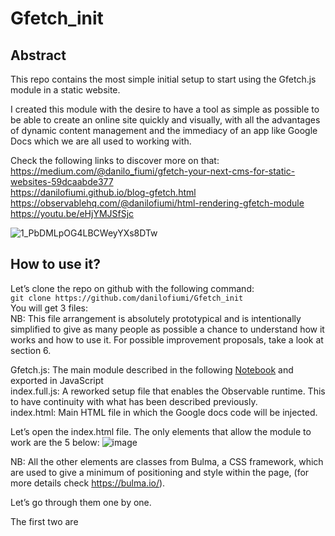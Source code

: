 # Gfetch_init

## Abstract
 This repo contains the most simple initial setup to start using the Gfetch.js module in a static website.
 
 I created this module with the desire to have a tool as simple as possible to be able to create an online site quickly and visually, with all the advantages of dynamic content management and the immediacy of an app like Google Docs which we are all used to working with.
 
 Check the following links to discover more on that:
 <br>
 https://medium.com/@danilo_fiumi/gfetch-your-next-cms-for-static-websites-59dcaabde377 <br>
 https://danilofiumi.github.io/blog-gfetch.html <br>
 https://observablehq.com/@danilofiumi/html-rendering-gfetch-module <br>
 https://youtu.be/eHjYMJSfSjc <br>

![1_PbDMLpOG4LBCWeyYXs8DTw](https://user-images.githubusercontent.com/76904889/205452996-c22aaa72-aa56-467e-9a28-3cab07996f2d.jpeg)


## How to use it?
Let’s clone the repo on github with the following command:
<br>
```git clone https://github.com/danilofiumi/Gfetch_init```
<br>
You will get 3 files: <br>
NB: This file arrangement is absolutely prototypical and is intentionally simplified to give as many people as possible a chance to understand how it works and how to use it. For possible improvement proposals, take a look at section 6.

Gfetch.js: The main module described in the following [Notebook](https://observablehq.com/@danilofiumi/html-rendering-gfetch-module) and exported in JavaScript <br>
index.full.js: A reworked setup file that enables the Observable runtime. This to have continuity with what has been described previously. <br>
index.html: Main HTML file in which the Google docs code will be injected. <br>

Let’s open the index.html file.
The only elements that allow the module to work are the 5 below:
![image](https://user-images.githubusercontent.com/76904889/205995153-1a6aec84-99a8-4323-8f43-e79701345ba9.png)


NB: All the other elements are classes from Bulma, a CSS framework, which are used to give a minimum of positioning and style within the page, (for more details check https://bulma.io/).

Let’s go through them one by one.

The first two are <script> elements and are used to import the JavaScript codes described above.

The div with the id equal to “link” is an element that contains the url from which we want to retrieve the information (in the repo is the sample link linked to the same demo document shown in the observable notebook). Note that in this plain vanilla version the style is on “display:none”, so it will not be displayed on the page but will only serve as a configuration element.

The div with the id attribute equal to “placeholder” will be the element inside which we are finally going to render the html code exported from Google sheet.

The <img> tag with id equal to “image-src” will be the element in which the src value will be replaced with that of the image source in the Google document.


To customize it with your own content, simply follow the steps below:

- Create a new Google document
- Create your own content with the respective keys
- Click on share at the top right of the document
- Enable access to anyone with the link
- Copy the link
- Paste the link into the div with id=”link”
- Update the HTML elements in index.html so that “id” attributes match the keys

for the detailed guide on how to configure document rights so that it communicates with index.html I refer to this viedo or to the guide on my [personal website](https://danilofiumi.github.io/blog-gfetch) (ITA only):

[![Gfetch.js](https://img.youtube.com/vi/eHjYMJSfSjc/0.jpg)](https://www.youtube.com/embed/eHjYMJSfSjc)

